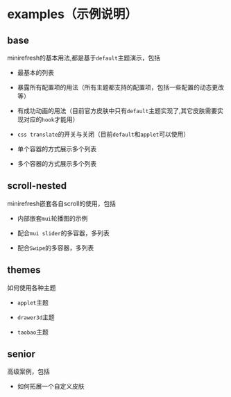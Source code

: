 # examples（示例说明）

## base

minirefresh的基本用法,都是基于`default`主题演示，包括

- 最基本的列表

- 暴露所有配置项的用法（所有主题都支持的配置项，包括一些配置的动态更改等）

- 有成功动画的用法（目前官方皮肤中只有`default`主题实现了,其它皮肤需要实现对应的`hook`才能用）

- `css translate`的开关与关闭（目前`default`和`applet`可以使用）

- 单个容器的方式展示多个列表

- 多个容器的方式展示多个列表

## scroll-nested

minirefresh嵌套各自scroll的使用，包括

- 内部嵌套`mui`轮播图的示例

- 配合`mui slider`的多容器，多列表

- 配合`Swipe`的多容器，多列表

## themes

如何使用各种主题

- `applet`主题

- `drawer3d`主题

- `taobao`主题

## senior

高级案例，包括

- 如何拓展一个自定义皮肤